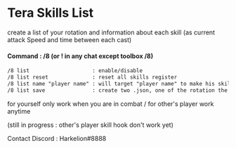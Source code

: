 # Tera Skills List

create a list of your rotation and information about each skill (as current attack Speed and time between each cast) 

#### Command : /8 (or ! in any chat except toolbox /8) 
```txt
/8 list                    : enable/disable
/8 list reset              : reset all skills register
/8 list name "player name" : will target "player name" to make his skills list (target by default is yourself)
/8 list save               : create two .json, one of the rotation the other one of the average animation skills of the target

```
for yourself only work when you are in combat / for other's player work anytime

(still in progress : other's player skill hook don't work yet)

Contact Discord : Harkelion#8888
